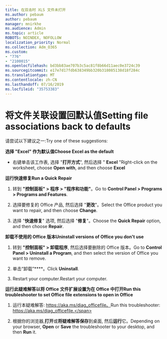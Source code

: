 ```yaml
---
title: 在双击时 XLS 文件未打开
ms.author: pebaum
author: pebaum
manager: mnirkhe
ms.audience: Admin
ms.topic: article
ROBOTS: NOINDEX, NOFOLLOW
localization_priority: Normal
ms.collection: Adm_O365
ms.custom:
- "776"
- "2100015"
ms.openlocfilehash: bd3bb83ae707b3c5ac81f8b66d11aec0e3724c39
ms.sourcegitcommit: e17e7d17fdb638349bb320b318085138d18f284c
ms.translationtype: MT
ms.contentlocale: zh-CN
ms.lasthandoff: 07/16/2019
ms.locfileid: "35753383"
---
```

# <a name="setting-file-associations-back-to-defaults"></a><span data-ttu-id="65b74-102">将文件关联设置回默认值</span><span class="sxs-lookup"><span data-stu-id="65b74-102">Setting file associations back to defaults</span></span>

<span data-ttu-id="65b74-103">请尝试以下建议之一:</span><span class="sxs-lookup"><span data-stu-id="65b74-103">Try one of these suggestions:</span></span>

<span data-ttu-id="65b74-104">**选择 "Excel" 作为默认值**</span><span class="sxs-lookup"><span data-stu-id="65b74-104">**Choose Excel as the default**</span></span>

* <span data-ttu-id="65b74-105">右键单击该工作表, 选择 "**打开方式**", 然后选择 " **Excel** "</span><span class="sxs-lookup"><span data-stu-id="65b74-105">Right-click on the worksheet, choose **Open with**, and then choose **Excel**</span></span>

<span data-ttu-id="65b74-106">**运行快速修复**</span><span class="sxs-lookup"><span data-stu-id="65b74-106">**Run a Quick Repair**</span></span>

1. <span data-ttu-id="65b74-107">转到 **"控制面板" > 程序 > "程序和功能"**。</span><span class="sxs-lookup"><span data-stu-id="65b74-107">Go to **Control Panel > Programs > Programs and Features**.</span></span>

2. <span data-ttu-id="65b74-108">选择要修复的 Office 产品, 然后选择 "**更改**"。</span><span class="sxs-lookup"><span data-stu-id="65b74-108">Select the Office product you want to repair, and then choose **Change**.</span></span>

3. <span data-ttu-id="65b74-109">选择 "**快速修复**" 选项, 然后选择 "**修复**"。</span><span class="sxs-lookup"><span data-stu-id="65b74-109">Choose the **Quick Repair** option, and then choose **Repair**.</span></span>

<span data-ttu-id="65b74-110">**卸载不使用的 Office 版本**</span><span class="sxs-lookup"><span data-stu-id="65b74-110">**Uninstall versions of Office you don't use**</span></span>

1. <span data-ttu-id="65b74-111">转到 **"控制面板" > 卸载程序**, 然后选择要删除的 Office 版本。</span><span class="sxs-lookup"><span data-stu-id="65b74-111">Go to **Control Panel > Uninstall a Program**, and then select the version of Office you want to remove.</span></span>

2. <span data-ttu-id="65b74-112">单击“卸载”\*\*\*\*。</span><span class="sxs-lookup"><span data-stu-id="65b74-112">Click **Uninstall**.</span></span>

3. <span data-ttu-id="65b74-113">Restart your computer.</span><span class="sxs-lookup"><span data-stu-id="65b74-113">Restart your computer.</span></span>

<span data-ttu-id="65b74-114">**运行此疑难解答以将 Office 文件扩展设置为在 Office 中打开**</span><span class="sxs-lookup"><span data-stu-id="65b74-114">**Run this troubleshooter to set Office file extensions to open in Office**</span></span>

1. <span data-ttu-id="65b74-115">运行本疑难解答: https://aka.ms/diag_officefile。</span><span class="sxs-lookup"><span data-stu-id="65b74-115">Run this troubleshooter: https://aka.ms/diag_officefile.</span></span>

2. <span data-ttu-id="65b74-116">根据你的浏览器,**打开**或**将疑难解答保存**到桌面, 然后**运行**它。</span><span class="sxs-lookup"><span data-stu-id="65b74-116">Depending on your browser, **Open** or **Save** the troubleshooter to your desktop, and then **Run** it.</span></span>
